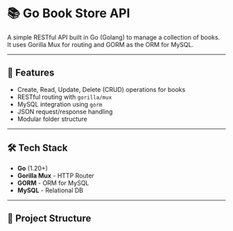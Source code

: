 # 📚 Go Book Store API

A simple RESTful API built in Go (Golang) to manage a collection of books.  
It uses Gorilla Mux for routing and GORM as the ORM for MySQL.

---

## 🚀 Features

- Create, Read, Update, Delete (CRUD) operations for books
- RESTful routing with `gorilla/mux`
- MySQL integration using `gorm`
- JSON request/response handling
- Modular folder structure

---

## 🛠️ Tech Stack

- **Go** (1.20+)
- **Gorilla Mux** - HTTP Router
- **GORM** - ORM for MySQL
- **MySQL** - Relational DB

---

## 📁 Project Structure

